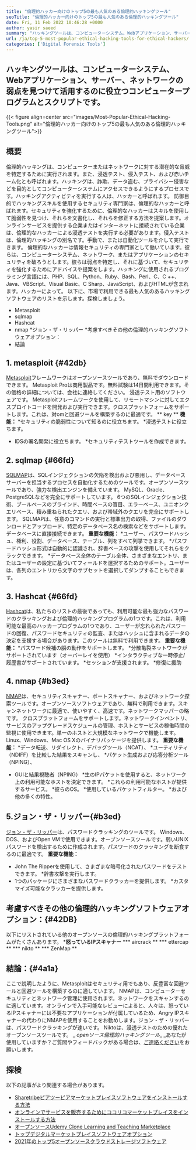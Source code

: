 ```yaml
---
title: "倫理的ハッカー向けのトップ5の最も人気のある倫理的ハッキングツール" 
seoTitle: "倫理的ハッカー向けのトップ5の最も人気のある倫理的ハッキングツール" 
date: Fri, 11 Feb 2022 10:46:28 +0000
author: yasir saeed
summary: "ハッキングツールは、コンピューターシステム、Webアプリケーション、サーバー、ネットワークの弱点を見つけて活用するのに役立つコンピュータープログラムとスクリプトです。" 
url: /ja/top-5-most-popular-ethical-hacking-tools-for-ethical-hackers/
categories: ['Digital Forensic Tools']
---
```


## ハッキングツールは、コンピューターシステム、Webアプリケーション、サーバー、ネットワークの弱点を見つけて活用するのに役立つコンピュータープログラムとスクリプトです。

{{< figure align=center src="images/Most-Popular-Ethical-Hacking-Tools.png" alt="倫理的ハッカー向けのトップ5の最も人気のある倫理的ハッキングツール">}}


## 概要
倫理的ハッキングは、コンピューターまたはネットワークに対する潜在的な脅威を特定するために実行されます。また、浸透テスト、侵入テスト、および赤いチーム化とも呼ばれます。ハッキングは、詐欺、データ盗む、プライバシー侵害などを目的としてコンピューターシステムにアクセスできるようにするプロセスです。ハッキングアクティビティを実行する人は、ハッカーと呼ばれます。
防御目的でハッキングスキルを使用するセキュリティ専門家は、倫理的なハッカーと呼ばれます。セキュリティを強化するために、倫理的なハッカーはスキルを使用して脆弱性を見つけ、それらを文書化し、それらを修正する方法を提案します。オンラインサービスを提供する企業またはインターネットに接続されている企業は、倫理的なハッカーによる浸透テストを実行する必要があります。侵入テストは、倫理的ハッキングの別名です。手動で、または自動化ツールを介して実行できます。
倫理的なハッカーは情報セキュリティの専門家として働いています。彼らは、コンピューターシステム、ネットワーク、またはアプリケーションのセキュリティを破ろうとします。彼らは弱点を特定し、それに基づいて、セキュリティを強化するためにアドバイスや提案をします。ハッキングに使用されるプログラミング言語には、PHP、SQL、Python、Ruby、Bash、Perl、C、C ++、Java、VBScript、Visual Basic、C Sharp、JavaScript、およびHTMLが含まれます。ハッカーによって。
以下に、市場で利用できる最も人気のあるハッキングソフトウェアのリストを示します。探検しましょう。
  * Metasploit
  * sqlmap
  * Hashcat
  * nmap
  *ジョン・ザ・リッパー
  *考慮すべきその他の倫理的ハッキングソフトウェアオプション：
  * 結論

## 1. metasploit {#42db}
[Metasploit][1]フレームワークはオープンソースツールであり、無料でダウンロードできます。 Metasploit Proは商用製品です。無料試験は14日間利用できます。その価格の詳細については、会社に連絡してください。
浸透テスト用のソフトウェアです。 Metasploitフレームワークを使用して、リモートマシンに対してエクスプロイトコードを開発および実行できます。クロスプラットフォームをサポートします。これは、対omと回避ツールを構築するのに最適です。
** key ** **機能：**
  *セキュリティの脆弱性について知るのに役立ちます。
  *浸透テストに役立ちます。
  * IDSの署名開発に役立ちます。
  *セキュリティテストツールを作成できます。

## 2. sqlmap {#66fd}
[SQLMAP][2]は、SQLインジェクションの欠陥を検出および悪用し、データベースサーバーを担当するプロセスを自動化するためのツールです。オープンソースツールであり、強力な検出エンジンを備えています。 MySQL、Oracle、PostgreSQLなどを完全にサポートしています。 6つのSQLインジェクション技術、ブールベースのブラインド、時間ベースの盲目、エラーベース、ユニオンクエリベース、積み重ねられたクエリ、および帯域外のクエリを完全にサポートします。
SQLMAPは、任意のコマンドの実行と標準出力の取得、ファイルのダウンロードとアップロード、特定のデータベース名の検索などをサポートします。データベースに直接接続できます。
**重要な機能：**
  *ユーザー、パスワードハッシュ、権利、役割、データベース、テーブル、列をすべて列挙できます。
  *パスワードハッシュ形式は自動的に認識され、辞書ベースの攻撃を使用してそれらをクラックできます。
  *データベース全体のテーブル全体、さまざまなエントリ、またはユーザーの設定に基づいてフィールドを選択するためのサポート。ユーザーは、各列のエントリから文字のサブセットを選択してダンプすることもできます。

## 3. Hashcat {#66fd}
[Hashcat][3]は、私たちのリストの最後であっても、利用可能な最も強力なパスワードのクラッキングおよび倫理的ハッキングプログラムの1つです。これは、利用可能な最高のハッカープログラムの1つであり、ユーザーが忘れられたパスワードの回復、パスワードセキュリティの監査、またはハッシュに含まれるデータの決定を支援する場合があります。このツールは無料で利用できます。
**重要な機能：**
  *パスワード候補の脳の動作をサポートします。
  *分散亀裂ネットワークがサポートされています（オーバーレイを使用）
  *インタラクティブな一時停止/履歴書がサポートされています。
  *セッションが支援されます。
  *修復に援助

## 4. nmap {#b3ed}
[NMAP][4]は、セキュリティスキャナー、ポートスキャナー、およびネットワーク探索ツールです。オープンソースソフトウェアであり、無料で利用できます。スキャンネットワークに最適で、使いやすく、高速です。ネットワークマッパーの略です。
クロスプラットフォームをサポートします。ネットワークインベントリ、サービスのアップグレードスケジュールの管理、ホストとサービスの稼働時間の監視に使用できます。単一のホストと大規模なネットワークで機能します。 Linux、Windows、Mac OS Xのバイナリパッケージを提供します。
**重要な機能：**
  *データ転送、リダイレクト、デバッグツール（NCAT）、
  *ユーティリティ（NDIFF）を比較した結果をスキャンし、
  *パケット生成および応答分析ツール（NPING）、
  * GUIと結果視聴者（NPING）
  *生のIPパケットを使用すると、ネットワーク上の利用可能なホストを決定できます。
  *これらの利用可能なホストが提供するサービス。
  *彼らのOS。
  *使用しているパケットフィルター。
  *および他の多くの特性。

## 5.ジョン・ザ・リッパー{#b3ed}
[ジョン・ザ・リッパー][5]は、パスワードクラッキングのツールです。 Windows、DOS、およびOpen VMで使用できます。オープンソースツールです。弱いUNIXパスワードを検出するために作成されます。パスワードのクラッキングを断食するのに最適です。
**重要な機能：**
  * John The Ripperを使用して、さまざまな暗号化されたパスワードをテストできます。
  *辞書攻撃を実行します。
  * 1つのパッケージにさまざまなパスワードクラッカーを提供します。
  *カスタマイズ可能なクラッカーを提供します。

## 考慮すべきその他の倫理的ハッキングソフトウェアオプション：{#42DB}
以下にリストされている他のオープンソースの倫理的ハッキングプラットフォームがたくさんあります。
  ***怒っているIPスキャナー**
  *** aircrack **
  *** ettercap **
  *** nikto **
  *** ZenMap **

## 結論：{#4a1a}
ここで説明したように、Metasploitはセキュリティ用でもあり、反豊富な回避ツールと回避ツールを構築するのに適しています。 NMAPは、コンピューターセキュリティとネットワーク管理に使用されます。ネットワークをスキャンするのに適しています。オンラインで入手可能なレビューによると、人々は、怒っているIPスキャナーには不要なアプリケーションが付属しているため、Angry IPスキャナーの代わりにNMAPを使用することをお勧めします。ジョン・ザ・リッパーは、パスワードクラッキングが速いです。 Niktoは、浸透テストのための優れたオープンソースツールです。
_ _openソース倫理的ハッキングツール__ _あなたが使用していますか？ご質問やフィードバックがある場合は、[ご連絡ください][6]をお願いします。

## 探検
以下の記事がより関連する場合があります。
  * [Sharetribeピアツーピアマーケットプレイスソフトウェアをインストールする方法][7]
  * [オンラインでサービスを販売するためにココリコマーケットプレイスをインストールする方法][8]
  * [オープンソースUdemy Clone Learning and Teaching Marketplace][9]
  * [トップデジタルマーケットプレイスソフトウェアオプション][10]
  * [2021年のトップ5オープンソースクラウドストレージソフトウェア][11]

  
[1]: https://www.metasploit.com/
[2]: https://sqlmap.org/
[3]: https://hashcat.net/hashcat/
[4]: https://nmap.org/
[5]: https://www.openwall.com/john/
[6]: mailto:yasir.saeed@aspose.com
[7]: https://products.containerize.com/marketplace/sharetribe/
[8]: https://products.containerize.com/marketplace/cocorico/
[9]: https://products.containerize.com/marketplace/edurge/
[10]: https://products.containerize.com/marketplace/
[11]: https://blog.containerize.com/backup-and-sync-software/top-5-open-source-cloud-storage-software-in-2021/
